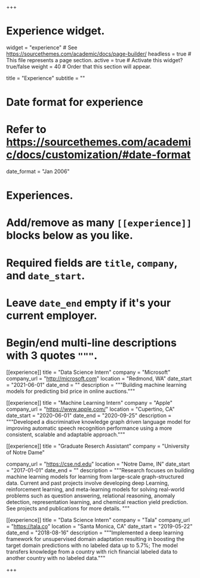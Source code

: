 +++
# Experience widget.
widget = "experience"  # See https://sourcethemes.com/academic/docs/page-builder/
headless = true  # This file represents a page section.
active = true  # Activate this widget? true/false
weight = 40  # Order that this section will appear.

title = "Experience"
subtitle = ""

# Date format for experience
#   Refer to https://sourcethemes.com/academic/docs/customization/#date-format
date_format = "Jan 2006"

# Experiences.
#   Add/remove as many `[[experience]]` blocks below as you like.
#   Required fields are `title`, `company`, and `date_start`.
#   Leave `date_end` empty if it's your current employer.
#   Begin/end multi-line descriptions with 3 quotes `"""`.
[[experience]]
  title = "Data Science Intern"
  company = "Microsoft"
  company_url = "http://microsoft.com"
  location = "Redmond, WA"
  date_start = "2021-06-01"
  date_end = ""
  description = """Building machine learning models for predicting bid price in online auctions."""

[[experience]]
  title = "Machine Learning Intern"
  company = "Apple"
  company_url = "https://www.apple.com/"
  location = "Cupertino, CA"
  date_start = "2020-06-01"
  date_end = "2020-09-25"
  description = """Developed a discriminative knowledge graph driven language model for improving automatic speech recognition performance using a more consistent, scalable and adaptable approach."""
  
 
[[experience]]
  title = "Graduate Reserch Assistant"
  company = "University of Notre Dame"

  company_url = "https://cse.nd.edu"
  location = "Notre Dame, IN"
  date_start = "2017-01-01"
  date_end = ""
  description = """Research focuses on building machine learning models for learning from large-scale graph-structured data. Current and past projects involve developing deep Learning, reinforcement learning, and meta-learning models for solving real-world problems such as question answering, relational reasoning, anomaly detection, representation learning, and chemical reaction yield prediction. See projects and publications for more details.
  """

[[experience]]
  title = "Data Science Intern"
  company = "Tala"
  company_url = "https://tala.co"
  location = "Santa Monica, CA"
  date_start = "2019-05-22"
  date_end = "2018-08-16"
  description = """Implemented a deep learning framework for unsupervised domain adaptation resulting in boosting the target domain predictions with no labeled data up to 5.7%;  The model transfers knowledge from a country with rich financial labeled data to another country with no labeled data."""

+++
